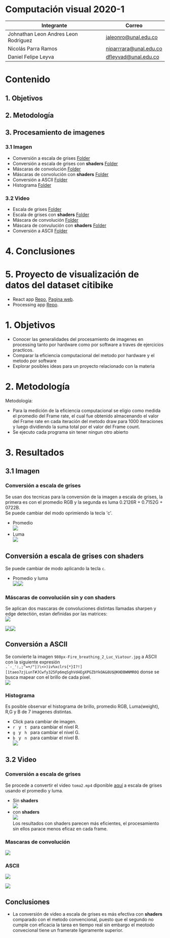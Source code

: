 # Computación visual 2020-1

| Integrante  | Correo   |
|---|---|
| Johnathan Leon Andres Leon Rodriguez | jaleonro@unal.edu.co   |
|Nicolás Parra Ramos| niparrrara@unal.edu.co |
|Daniel Felipe Leyva| dfleyvad@unal.edu.co |

# Contenido
## 1. Objetivos
## 2. Metodología
## 3. Procesamiento de imagenes
### 3.1 Imagen
- Conversión a escala de grises [Folder](https://github.com/visual-computing-2020-G1/Procesamiento-de-imagenes/tree/master/GrayScale)
- Conversión a escala de grises con **shaders** [Folder](https://github.com/visual-computing-2020-G1/**Procesamiento**-de-imagenes/tree/master/GrayScaleShaders/GrayScaleShaders)
- Máscaras de convolución [Folder](https://github.com/-visual-computing-2020-G1/Procesamiento-de-imagenes/tree/master/Convolutions/Convolutions)
- Máscaras de convolución con **shaders** [Folder](https://github.com/-visual-computing-2020-G1/Procesamiento-de-imagenes/tree/master/ConvolutionsShaders/ConvolutionsShaders)
- Conversión a ASCII [Folder](https://github.com/visual-computing-2020-G1/Procesamiento-de-imagenes/tree/master/ImgToASCII)
- Histograma [Folder](https://github.com/visual-computing-2020-G1/Procesamiento-de-imagenes/tree/master/histograma)

### 3.2 Video

- Escala de grises [Folder](https://github.com/visual-computing-2020-G1/Procesamiento-de-imagenes/tree/master/GrayScaleVideo/GrayScaleVideo)
- Escala de grises con **shaders** [Folder](https:/****/github.com/visual-computing-2020-G1/Procesamiento-de-imagenes/tree/master/GrayScaleVideoShaders)
- Máscara de convolución [Folder](https://github.com/visual-computing-2020-G1/Procesamiento-de-imagenes/tree/master/ConvolutionsVideo)
- Máscara de convulución con **shaders** [Folder](https://github.com/visual-computing-2020-G1/Procesamiento-de-imagenes/tree/master/ConvolutionsVideoShaders)
- Conversión a ASCII [Folder](https://github.com/visual-computing-2020-G1/Procesamiento-de-imagenes/tree/master/VideoToAscii )

# 4. Conclusiones

# 5. Proyecto de visualización de datos del dataset citibike
- React app [Repo](https://github.com/visual-computing-2020-G1/visualizations), [Pagina web](https://visual-computing-2020-g1.github.io/visualizations/).
- Processing app [Repo](https://github.com/visual-computing-2020-G1/Visualizacion-con-Processing).


#  1. Objetivos
- Conocer las generalidades del procesamiento de imagenes en processing tanto por hardware como por software a traves de ejercicios practicos.
- Comparar la eficiencia computacional del metodo por hardware y el metodo por software
- Explorar posibles ideas para un proyecto relacionado con la materia

# 2. Metodología
Metodología:
- Para la medición de la eficiencia computacional se eligio como medida el promedio del Frame rate, el cual fue obtenido almacenando el valor del Frame rate en cada iteración  del metodo draw para 1000 iteraciones y luego dividiendo la suma total por el valor del Frame count.
- Se ejecuto cada programa sin tener ningun otro abierto
  
#  3. Resultados
## 3.1 Imagen


### Conversión a escala de grises
Se usan dos tecnicas para la conversión de la imagen a escala de grises, la primera es con el promedio RGB y la segunda es luma 0.2126R + 0.7152G + 0722B.<br>
Se puede cambiar del modo oprimiendo la tecla 'c'.
- Promedio <br>
![](/mdImages/imgAVG.PNG)
- Luma <br>
![](/mdImages/imgLuma.PNG)

## Conversión a escala de grises con **shaders**

Se puede cambiar de modo aplicando la tecla <code>c</code>.
- Promedio y luma 
  <br>
![](/mdImages/imgAVGShader.PNG)![](/mdImages/imgLumaShader.PNG)

### Máscaras de convolución sin y con shaders

Se aplican dos mascaras de convoluciones distintas llamadas sharpen y edge detectión, estan definidas por las matrices: <br>
![](/mdImages/matrix.PNG)
<!-- $$
edgeDetection  = 
\begin{pmatrix}
-1 & -1 & -1\\
-1 & 9 & -1\\
-1 & -1 & -1
\end{pmatrix}
sharpen  = 
\begin{pmatrix}
1 & -2 & 1\\
-2 & 5 & -2\\
1 & -2 & 1
\end{pmatrix}
$$ -->
![](/mdImages/edgeDetection.png)![](/mdImages/sharper.png)
## Conversión a ASCII
Se convierte la imagen <code>980px-Fire_breathing_2_Luc_Viatour.jpg</code> a ASCII con la siguiente expresión
    <code>  .`-_':,;^=+/\"|)\\<>)iv%xclrs{*}I?!][1taeo7zjLunT#JCwfy325Fp6mqSghVd4EgXPGZbYkOA&8U$@KHDBWNMR0Q</code>
donse se busca mapear con el brillo de cada pixel. <br>
![](/mdImages/imgToAscii.png)

### Histograma
Es posible observar el histograma de brillo, promedio RGB, Luma(weight), R,G y B de 7 imagenes distintas.

- Click para cambiar de imagen.
-  <code>r </code> y <code> t </code> para cambiar el nivel R.
-  <code>g </code> y <code> h </code> para cambiar el nivel G.
-  <code>b </code> y <code> n </code> para cambiar el nivel B. <br>
![](/mdImages/histograma.png)

##  3.2 Video
### Conversión a escala de grises
Se procede a convertir el video <code>toma2.mp4</code> diponible [aquí](https://github.com/visual-computing-2020-G1/Procesamiento-de-imagenes/blob/master/GrayScaleVideo/GrayScaleVideo/data/toma2.mp4) a escala de grises usando el promedio y luma. 
- Sin **shaders** <br>
![](/mdImages/grayScaleVideo.PNG)
- con **shaders** <br>
![](/mdImages/grayScaleVideoShaders.PNG)<br>
Los resultados con shaders parecen más eficientes, el procesamiento sin ellos parace menos eficaz en cada frame.
### Mascaras de convolución

![](/mdImages/videoConv.PNG)

### ASCII
![](/mdImages/ASCIIVIDEO.PNG)

![](/mdImages/GroupColumn-20200616.svg)


## Conclusiones
- La conversión de video a escala de grises es más efectiva con **shaders** comparado con el metodo convencional, puesto  que el segundo no cumple  con eficacia la tarea en tiempo real sin embargo el meotodo convecional  tiene un framerate ligeramente superior.
  

